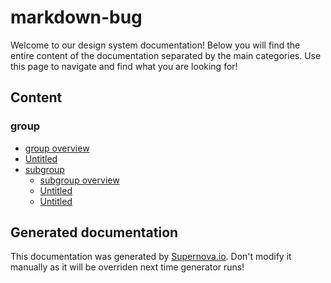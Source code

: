 # markdown-bug

Welcome to our design system documentation! Below you will find the entire content of the documentation separated by the main categories. Use this page to navigate and find what you are looking for!

## Content
 
### group
- [group overview](./group/group-overview.md)
- [Untitled](./group/untitled.md)
- [subgroup](./group/subgroup/subgroup-overview.md)
  - [subgroup overview](./group/subgroup/subgroup-overview.md)
  - [Untitled](./group/subgroup/untitled.md)
  - [Untitled](./group/subgroup/untitled-1.md)

## Generated documentation

This documentation was generated by [Supernova.io](https://supernova.io). Don't modify it manually as it will be overriden next time generator runs!